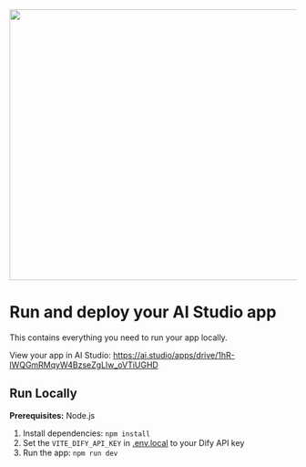 <div align="center">
<img width="1200" height="475" alt="GHBanner" src="https://github.com/user-attachments/assets/0aa67016-6eaf-458a-adb2-6e31a0763ed6" />
</div>

# Run and deploy your AI Studio app

This contains everything you need to run your app locally.

View your app in AI Studio: https://ai.studio/apps/drive/1hR-lWQGmRMqyW4BzseZgLlw_oVTiUGHD

## Run Locally

**Prerequisites:**  Node.js


1. Install dependencies:
   `npm install`
2. Set the `VITE_DIFY_API_KEY` in [.env.local](.env.local) to your Dify API key
3. Run the app:
   `npm run dev`
